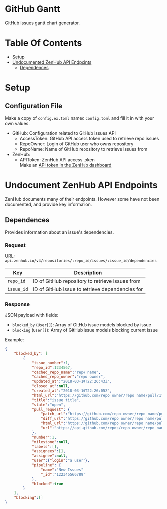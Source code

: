 # GitHub Gantt
GitHub issues gantt chart generator.

# Table Of Contents
- [Setup](#setup)
- [Undocumented ZenHub API Endpoints](#undocumented-zenhub-api-endpoints)
	- [Dependences](#dependencies)

# Setup
## Configuration File
Make a copy of `config.ex.toml` named `config.toml` and fill it in with your 
own values.  

- GitHub: Configuration related to GitHub issues API
	- AccessToken: GitHub API access token used to retrieve repo issues
	- RepoOwner: Login of GitHub user who owns repository
	- RepoName: Name of GitHub repository to retrieve issues from
- ZenHub:
	- APIToken: ZenHub API access token  
		    Make an [API token in the ZenHub dashboard](https://app.zenhub.com/dashboard/tokens)

# Undocument ZenHub API Endpoints
ZenHub documents many of their endpoints. However some have not been documented, 
and provide key information.  

## Dependences
Provides information about an issue's dependencies.  

### Request
URL: `api.zenhub.io/v4/repositories/:repo_id/issues/:issue_id/dependencies`  

| Key        | Description                                     |
| ---------- | ----------------------------------------------- |
| `repo_id`  | ID of GitHub repository to retrieve issues from | 
| `issue_id` | ID of GitHub issue to retrieve dependencies for |

### Response
JSON payload with fields:

- `blocked_by` (`User[]`): Array of GitHub issue models blocked by issue
- `blocking` (`User[]`): Array of GitHub issue models blocking current issue

Example:  
```json
{
	"blocked_by": [
		{
			"issue_number":1,
			"repo_id":1234567,
			"cached_repo_name":"repo name",
			"cached_repo_owner":"repo owner",
			"updated_at":"2018-03-10T22:26:43Z",
			"closed_at":null,
			"created_at":"2018-03-10T22:26:05Z",
			"html_url":"https://github.com/repo owner/repo name/pull/1",
			"title":"issue title",
			"state":"open",
			"pull_request": {
				"patch_url":"https://github.com/repo owner/repo name/pull/1.patch",
				"diff_url":"https://github.com/repo owner/repo name/pull/1.diff",
				"html_url":"https://github.com/repo owner/repo name/pull/1",
				"url":"https://api.github.com/repos/repo owner/repo name/pulls/1"
			},
			"number":1,
			"milestone":null,
			"labels":[],
			"assignees":[],
			"assignee":null,
			"user":{"login":"a user"},
			"pipeline": {
				"name":"New Issues",
				"_id":"122345566789"
			},
			"blocked":true
		}
	],
	"blocking":[]
}
```
